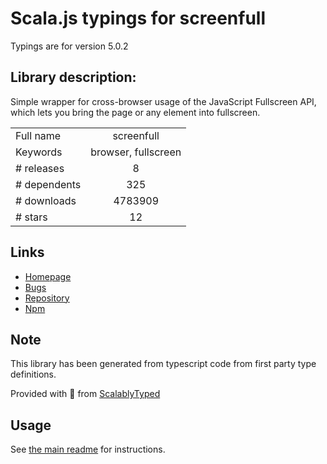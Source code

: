 
# Scala.js typings for screenfull

Typings are for version 5.0.2

## Library description:
Simple wrapper for cross-browser usage of the JavaScript Fullscreen API, which lets you bring the page or any element into fullscreen.

|                    |                 |
| ------------------ | :-------------: |
| Full name          | screenfull |
| Keywords           | browser, fullscreen |
| # releases         | 8 |
| # dependents       | 325 |
| # downloads        | 4783909 |
| # stars            | 12 |

## Links
- [Homepage](https://github.com/sindresorhus/screenfull.js#readme)
- [Bugs](https://github.com/sindresorhus/screenfull.js/issues)
- [Repository](https://github.com/sindresorhus/screenfull.js)
- [Npm](https://www.npmjs.com/package/screenfull)
    


## Note
This library has been generated from typescript code from first party type definitions.

Provided with :purple_heart: from [ScalablyTyped](https://github.com/oyvindberg/ScalablyTyped)

## Usage
See [the main readme](../../readme.md) for instructions.


